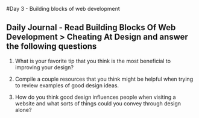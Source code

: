 #Day 3 - Building blocks of web development

## Daily Journal - Read Building Blocks Of Web Development > Cheating At Design and answer the following questions

1. What is your favorite tip that you think is the most beneficial to improving your design?

2. Compile a couple resources that you think might be helpful when trying to review examples of good design ideas.

3. How do you think good design influences people when visiting a website and what sorts of things could you convey through design alone?